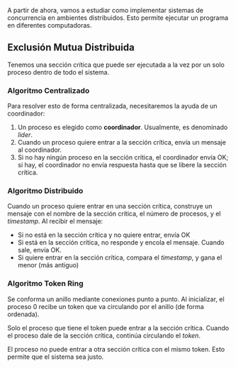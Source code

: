 A partir de ahora, vamos a estudiar como implementar sistemas de concurrencia en ambientes distribuidos. Esto permite ejecutar un programa en diferentes computadoras.

## Exclusión Mutua Distribuida

Tenemos una sección crítica que puede ser ejecutada a la vez por un solo proceso dentro de todo el sistema.

### Algoritmo Centralizado

Para resolver esto de forma centralizada, necesitaremos la ayuda de un coordinador:

1. Un proceso es elegido como **coordinador**. Usualmente, es denominado *lider*.
2. Cuando un proceso quiere entrar a la sección crítica, envía un mensaje al coordinador.
3. Si no hay ningún proceso en la sección crítica, el coordinador envía OK; si hay, el coordinador no envía respuesta hasta que se libere la sección crítica.

### Algoritmo Distribuido

Cuando un proceso quiere entrar en una sección crítica, construye un mensaje con el nombre de la sección crítica, el número de procesos, y el *timestamp*. Al recibir el mensaje:

- Si no está en la sección crítica y no quiere entrar, envía OK
- Si está en la sección crítica, no responde y encola el mensaje. Cuando sale, envía OK.
- Si quiere entrar en la sección crítica, compara el *timestamp*, y gana el menor (más antiguo)

### Algoritmo Token Ring

Se conforma un anillo mediante conexiones punto a punto. Al inicializar, el proceso 0 recibe un token que va circulando por el anillo (de forma ordenada).

Solo el proceso que tiene el token puede entrar a la sección crítica. Cuando el proceso dale de la sección crítica, continúa circulando el *token*.

El proceso no puede entrar a otra sección crítica con el mismo token. Esto permite que el sistema sea justo.
